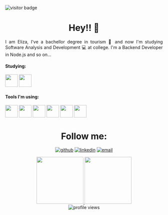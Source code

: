 ![visitor badge](https://visitor-badge.glitch.me/badge?page_id=elizapimentel.visitor-badge&left_color=red&right_color=green&left_text=HelloVisitors)
# <div align = center> Hey!! :wave: </div>
<div align = "justify">
  I am Eliza, I've a bachellor degree in tourism 🛫 and now I'm studying Software Analysis and Development 💻 at college. I'm a Backend Developer in Node.js and so on...
  
   #### Studying:
  <img src="https://cdn.jsdelivr.net/gh/devicons/devicon/icons/javascript/javascript-original.svg" width="40" height="40"/>
  <img src="https://cdn.jsdelivr.net/gh/devicons/devicon/icons/java/java-original-wordmark.svg" width="40" height="40"/>
  
  
  #### Tools I'm using:
  <img src="https://cdn.jsdelivr.net/gh/devicons/devicon/icons/mongodb/mongodb-original.svg" width="40" height="40"/>
  <img src="https://cdn.jsdelivr.net/gh/devicons/devicon/icons/nodejs/nodejs-original.svg" width="40" height="40"/> 
  <img src="https://cdn.jsdelivr.net/gh/devicons/devicon/icons/vscode/vscode-original.svg" width="40" height="40"/>
  <img src="https://cdn.jsdelivr.net/gh/devicons/devicon/icons/git/git-plain.svg" width="40" height="40"/>
  <img src="https://cdn.jsdelivr.net/gh/devicons/devicon/icons/jest/jest-plain.svg" width="40" height="40"/>
  <img src="https://icons.iconarchive.com/icons/papirus-team/papirus-apps/48/eclipse-icon.png" width="40" height="40"/>
   
          
  
  </div>


# <div align = center> Follow me: </div>

<div align = "center">
   
     
  <a href="https://github.com/elizapimentel"><img alt="github" src="https://img.shields.io/badge/Follow-100000?style=for-the-badge&logo=github&logoColor=white"/></a>
  <a href="https://www.linkedin.com/in/eliza-pimentel/"><img alt="linkedin" src="https://img.shields.io/badge/LinkedIn-0077B5?style=for-the-badge&logo=linkedin&logoColor=white"/></a>
  <a href="mailto:elizapimentel@hotmail.com"><img alt="email" src="https://img.shields.io/badge/Microsoft_Outlook-0078D4?style=for-the-badge&logo=microsoft-outlook&logoColor=white"/></a>
</div>

<div align = "center">  
  <a href="https://github.com/elizapimentel">
    <img height=150px src="https://github-readme-stats.vercel.app/api?username=ElizaPimentel&show_icons=true&theme=calm&count_private=true&includes_all_commits=true" />
    <img height = 150px src="https://github-readme-stats.vercel.app/api/top-langs/?username=ElizaPimentel&show_icons=true&hide=html&layout=compact&theme=calm" />
  </a>
</div>


<div align ="center">
  <img src="https://gpvc.arturio.dev/ElizaPimentel" alt="profile views">
</div>

